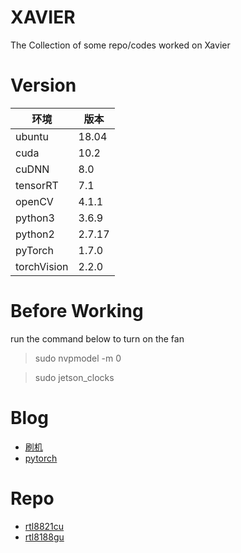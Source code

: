 # XAVIER
The Collection of some repo/codes worked on Xavier

# Version
|  环境   | 版本   |
|  ----  | ----  |
|ubuntu  | 18.04 |
|cuda    | 10.2  |
|cuDNN   |  8.0  |
|tensorRT| 7.1   |
|openCV  | 4.1.1 |
|python3 | 3.6.9 |
|python2 | 2.7.17|
|pyTorch | 1.7.0 |
|torchVision| 2.2.0 |
# Before Working
run the command below to turn on the fan 
> sudo nvpmodel -m 0

> sudo jetson_clocks

# Blog
* [刷机](https://blog.csdn.net/qq_38679413/article/details/109398853)
* [pytorch](https://www.jianshu.com/p/9e9c74834283)

# Repo
* [rtl8821cu](https://github.com/whitebatman2/rtl8821CU)
* [rtl8188gu](https://github.com/McMCCRU/rtl8188gu)
